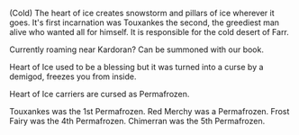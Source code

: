 (Cold) The heart of ice creates snowstorm and pillars of ice wherever it goes. It's first incarnation was Touxankes the second, the greediest man alive who wanted all for himself. It is responsible for the cold desert of Farr.

Currently roaming near Kardoran? Can be summoned with our book.

Heart of Ice used to be a blessing but it was turned into a curse by a demigod, freezes you from inside.

Heart of Ice carriers are cursed as Permafrozen.

Touxankes was the 1st Permafrozen.
Red Merchy was a Permafrozen.
Frost Fairy was the 4th Permafrozen.
Chimerran was the 5th Permafrozen.